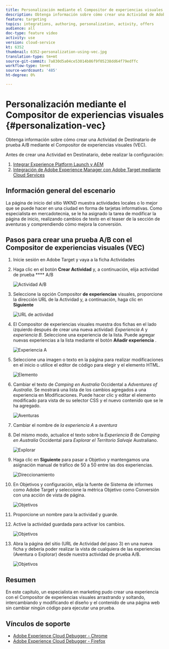 ```yaml
---
title: Personalización mediante el Compositor de experiencias visuales
description: Obtenga información sobre cómo crear una Actividad de Adobe Target con el Compositor de experiencias visuales.
feature: targeting
topics: integrations, authoring, personalization, activity, offers
audience: all
doc-type: feature video
activity: use
version: cloud-service
kt: 6352
thumbnail: 6352-personalization-using-vec.jpg
translation-type: tm+mt
source-git-commit: 7a830d5a04ce53014b86f9f05238dd64f79edffc
workflow-type: tm+mt
source-wordcount: '485'
ht-degree: 0%

---
```



# Personalización mediante el Compositor de experiencias visuales {#personalization-vec}

Obtenga información sobre cómo crear una Actividad de Destinatario de prueba A/B mediante el Compositor de experiencias visuales (VEC).

Antes de crear una Actividad en Destinatario, debe realizar la configuración:

1. [Integrar Experience Platform Launch y AEM](https://docs.adobe.com/content/help/en/experience-manager-learn/sites/integrations/experience-platform-launch/overview.html)
2. [Integración de Adobe Experience Manager con Adobe Target mediante Cloud Services](https://docs.adobe.com/content/help/en/experience-manager-learn/sites/integrations/target/setup-aem-target-cloud-service.html)

## Información general del escenario

La página de inicio del sitio WKND muestra actividades locales o lo mejor que se puede hacer en una ciudad en forma de tarjetas informativas. Como especialista en mercadotecnia, se le ha asignado la tarea de modificar la página de inicio, realizando cambios de texto en el teaser de la sección de aventuras y comprendiendo cómo mejora la conversión.

## Pasos para crear una prueba A/B con el Compositor de experiencias visuales (VEC)

1. Inicie sesión en Adobe Target y vaya a la ficha Actividades
1. Haga clic en el botón **Crear Actividad** y, a continuación, elija actividad de prueba **** A/B

   ![Actividad A/B](assets/ab-target-activity.png)

1. Seleccione la opción Compositor **de experiencias** visuales, proporcione la dirección URL de la Actividad y, a continuación, haga clic en **Siguiente**

   ![URL de actividad](assets/ab-test-url.png)

1. El Compositor de experiencias visuales muestra dos fichas en el lado izquierdo después de crear una nueva actividad: *Experiencia A* y *experiencia B*. Seleccione una experiencia de la lista. Puede agregar nuevas experiencias a la lista mediante el botón **Añadir experiencia** .

   ![Experiencia A](assets/experience.png)

1. Seleccione una imagen o texto en la página para realizar modificaciones en el inicio o utilice el editor de código para elegir y el elemento HTML.

   ![Elemento](assets/select-element.png)

1. Cambiar el texto de *Camping en Australia* Occidental a *Adventures of Australia*. Se mostrará una lista de los cambios agregados a una experiencia en Modificaciones. Puede hacer clic y editar el elemento modificado para vista de su selector CSS y el nuevo contenido que se le ha agregado.

   ![Aventuras](assets/adventures.png)

1. Cambiar el nombre de *la experiencia A* a *aventura*
1. Del mismo modo, actualice el texto sobre la *Experiencia B* de *Camping en Australia* Occidental para *Explorar el Territorio Salvaje* Australiano.

   ![Explorar](assets/explore.png)

1. Haga clic en **Siguiente** para pasar a Objetivo y mantengamos una asignación manual de tráfico de 50 a 50 entre las dos experiencias.

   ![Direccionamiento](assets/targeting.png)

1. En Objetivos y configuración, elija la fuente de Sistema de informes como Adobe Target y seleccione la métrica Objetivo como Conversión con una acción de vista de página.

   ![Objetivos](assets/goals.png)

1. Proporcione un nombre para la actividad y guarde.
1. Active la actividad guardada para activar los cambios.

   ![Objetivos](assets/activate.png)

1. Abra la página del sitio (URL de Actividad del paso 3) en una nueva ficha y debería poder realizar la vista de cualquiera de las experiencias (Aventura o Explorar) desde nuestra actividad de prueba A/B.

   ![Objetivos](assets/publish.png)

## Resumen

En este capítulo, un especialista en marketing pudo crear una experiencia con el Compositor de experiencias visuales arrastrando y soltando, intercambiando y modificando el diseño y el contenido de una página web sin cambiar ningún código para ejecutar una prueba.

## Vínculos de soporte

* [Adobe Experience Cloud Debugger - Chrome](https://chrome.google.com/webstore/detail/adobe-experience-cloud-de/ocdmogmohccmeicdhlhhgepeaijenapj)
* [Adobe Experience Cloud Debugger - Firefox](https://addons.mozilla.org/en-US/firefox/addon/adobe-experience-platform-dbg/)
